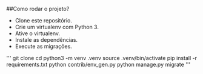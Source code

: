 ##Como rodar o projeto?

* Clone este repositório.
* Crie um virtualenv com Python 3.
* Ative o virtualenv.
* Instale as dependências.
* Execute as migrações.

'''
git clone 
cd
python3 -m venv .venv
source .venv/bin/activate
pip install -r requirements.txt
python contrib/env_gen.py
python manage.py migrate
'''